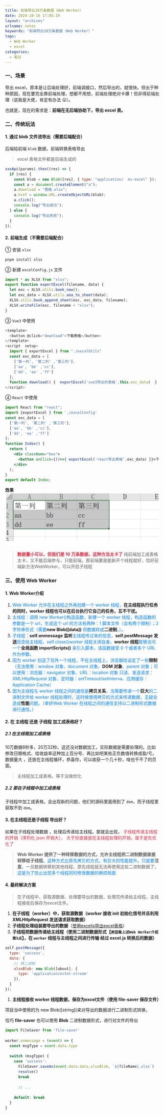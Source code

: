 ```yaml
---
title: 前端导出10万条数据（Web Worker）
date: 2024-10-16 17:05:19
layout: "archives"
urlname: notes
keywords: "前端导出10万条数据（Web Worker）"
tags:
  - Web Worker
  - excel
categories:
  - 笔记
---
```


### 一、场景

导出 excel，原本是让后端处理好，前端调接口，然后导出的，就很快。但出于种种原因，现在要完全靠前端处理，想都不用想，前端处理绝对卡爆！但非得前端处理（说我是大佬，肯定有办法 😛）。

也就是，现在的需求是：**前端在无后端协助下，导出 excel 表。**

### 二、传统玩法

#### 1. 通过 blob 文件流导出（需要后端配合）

后端给前端 `blob` 数据，前端转换表格导出

> excel 表格文件都是后端生成的

```javascript
xxxApi(params).then((res) => {
  if (res) {
    const blob = new Blob([res], { type: "application/  ms-excel" });
    const a = document.createElement("a");
    a.download = "表格.xlsx";
    a.href = window.URL.createObjectURL(blob);
    a.click();
    console.log("导出成功");
  } else {
    console.log("导出失败");
  }
});
```

#### 2. 前端生成（不需要后端配合）

① 安装 `xlsx`

```javascript
pnpm install xlsx
```

② 新建 `excelConfig.js` 文件

```javascript
import * as XLSX from "xlsx";
export function exportExcel(filename, data) {
  let exc = XLSX.utils.book_new();
  let exc_data = XLSX.utils.aoa_to_sheet(data);
  XLSX.utils.book_append_sheet(exc, exc_data, filename);
  XLSX.writeFile(exc, filename + "xlsx");
}
```

③ `Vue3` 中使用
```javascript
<template>
  <button @click="download">下载表格</button>
</template>
<script  setup>
  import { exportExcel } from "./excelUtils"
  const exc_data = [
    ['第一列', '第二列' ,'第三列'],
    ['aa', 'bb' ,'cc'],
    ['dd', 'ee' ,'ff']
  ];
  function download() {  exportExcel('vue3导出的表格',this.exc_data)  }
</script>
```
④ `React` 中使用
```jsx
import React from "react";
import {exportExcel } from './excelConfig'
const exc_data = [
  ['第一列', '第二列' ,'第三列'],
  ['aa', 'bb' ,'cc'],
  ['dd', 'ee' ,'ff']
];
function Index() {
  return (
    <div className="box">
      <button onClick={()=>{ exportExcel('react导出表格',exc_data) }}>下载</button>
    </div>
  );
}
export default Index;
```

**效果**
![](no-063/1.png)

>**<font style="color:#DF2A3F;">数据量小可以，但我们是 10 万条数据，这种方法太卡了</font>**
纯前端加工成表格太卡，又不能后端参与，只能前端，那前端要是能新开个线程就好，恰好前端新方法WebWorker，可以开启子线程

### 三、使用 Web Worker
#### 1. Web Worker介绍
1. <font style="color:rgb(0, 127, 255);">Web Worker 允许在主线程之外再创建一个 worker 线程，</font>**在主线程执行任务的同时，worker 线程也可以在后台执行它自己的任务，互不干扰。**
2. <font style="color:rgb(0, 127, 255);">主线程：调用 new Worker()构造函数，新建一个 worker 线程，构造函数的参数是一个 url，生成这个 url 的方法有两种：1 脚本文件（会有两个限制）；2 字符串形式（需要</font>**new Blob([data])**<font style="color:rgb(0, 127, 255);"> 将数据转成</font>**二进制**<font style="color:rgb(0, 127, 255);">，）。</font>
3. <font style="color:rgb(0, 127, 255);">子线程：</font>**self.onmessage 监听**<font style="color:rgb(0, 127, 255);">主线程传过来的信息，</font>**self.postMessage 发送**<font style="color:rgb(0, 127, 255);">信息给主线程，self.close()worker 线程关闭自身。</font>**worker 线程**<font style="color:rgb(0, 127, 255);">能够访问一个</font>**全局函数 importScripts()**<font style="color:rgb(0, 127, 255);"> 来引入脚本，该函数接受 0 个或者多个 URL 作为参数。</font>
4. <font style="color:rgb(0, 127, 255);">因为 worker 创造了另外一个线程，不在主线程上，浏览器给设定了一些</font>**限制**<font style="color:rgb(0, 127, 255);">（无法使用：window 对象、document 对象、</font>**DOM 对象**<font style="color:rgb(0, 127, 255);">、parent 对象；可以使用：浏览器：navigator 对象、URL：location 对象 只读、发送请求：XMLHttpRequest 对象、定时器：setTimeout/setInterva、应用缓存：Application Cache）</font>
5. <font style="color:rgb(0, 127, 255);">因为主线程与 worker 线程之间的通信是</font>**拷贝关系**<font style="color:rgb(0, 127, 255);">，当需要传递一个</font>**巨大**<font style="color:rgb(0, 127, 255);">的二进制文件给 worker 线程处理时，这时候使用拷贝的方式来传递数据，无疑会造成</font>**性能**<font style="color:rgb(0, 127, 255);">问题。（幸好Web Worker 在线程之间的通信支持以二进制形式数据进行通信。）</font>

#### 2. 在 主线程 还是 子线程 加工成表格好？
##### 2.1 在主线程加工成表格
10万数据8秒多，20万32秒。这还没对数据加工，实际数据是需要处理的。比如修改日期格式、给收益率这种加上百分号、再比如吧某些正负数值转换成盈/亏。数据量大 ，还放在主线程循环，恭喜你，可以收获一个几十秒，啥也干不了的页面。
>主线程加工成表格，等于没做优化

##### 2.2 那在子线程中加工成表格
子线程中加工成表格，会出现新的问题，他们的源码里面用到了 `dom`，而子线程里获取不到 `dom`。

#### 3. 在主线程还是子线程 导出好？
如果在子线程处理数据 ，处理后传递给主线程。那就会出现，
<font style="color:#DF2A3F;">子线程传递主线程的开销（序列化 json 开销大）， 大于你直接放在主线程处理的开销，属于是负优化了</font>

>**Web Worker 提供了一种转移数据的方式，允许主线程把二进制数据直接转移给子线程**<font style="color:rgb(0, 127, 255);">。这种方式比原先拷贝的方式，有巨大的性能提升。只是要</font>**注意**<font style="color:rgb(0, 127, 255);">，</font>一旦数据转移到其他线程，原先线程就无法再使用这些二进制数据了<font style="color:rgb(0, 127, 255);">，这是为了防止出现多个线程同时修改数据的麻烦局面</font>

#### 4. 最终解决方案

>在子线程中，获取源数据、处理要导出的数据，处理完传递给主线程，主线程接收后保存为excel文件。

1. **在子线程（worker）中，获取源数据（worker 接收 init 初始化信号并且利用 XMLHttpRequest 发送请求获取数据）**
2. **子线程处理组装要导出的数据**（[使用exceljs导出excel表格](https://blog.csdn.net/qq_43717065/article/details/119830413?fromshare=blogdetail&sharetype=blogdetail&sharerId=119830413&sharerefer=PC&sharesource=weixin_41387351&sharefrom=from_link)）
3. **子线程把数据传递给主线程（使用二进制数据形式【`原因看上述Web Worker介绍第5点`】，在 `worker` 线程与主线程之间进行传输 经过 excel.js 转换后的数据）**
```javascript
self.postMessage({
  type: 'success',
  data: {
    // 转二进制
    xlsxBlob: new Blob([wbout], {
      type: 'application/octet-stream'
    }),
  }
});
```
1.  **主线程接收 worker 线程数据，保存为excel文件（使用 file-saver 保存文件）**

项目当中使用的为 new Blob([string])来对导出的数据进行二进制形式转换，

恰巧 **file-saver** 也可以使用 **Blob** 二进制数据形式，进行对文件的导出

```jsx
import FileSaver from 'file-saver'

worker.onmessage = (event) => {
  const msgType = event.data.type

  switch (msgType) {
    case 'success':
      FileSaver.saveAs(event.data.data.xlsxBlob, `${fileName}.xlsx`)
      resolve()
      break

      // ...
     
    default: break
  }
}
```

